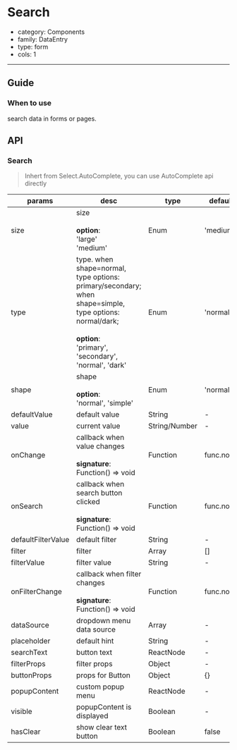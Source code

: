 # Search

-   category: Components
-   family: DataEntry
-   type: form
-   cols: 1

---

## Guide

### When to use

search data in forms or pages.

## API

### Search

> Inhert from  Select.AutoComplete, you can use AutoComplete api directly

| params                 | desc                                                                                                                         | type            | default       |
| ------------------ | -------------------------------------------------------------------------------------------------------------------------- | ------------- | --------- |
| size               | size<br><br>**option**:<br>'large'<br>'medium'                                                                       | Enum          | 'medium'  |
| type               | type. when shape=normal, type options: primary/secondary; when shape=simple, type options: normal/dark;<br><br>**option**:<br>'primary', 'secondary', 'normal', 'dark' | Enum          | 'normal'  |
| shape              | shape<br><br>**option**:<br>'normal', 'simple'                                                                                   | Enum          | 'normal'  |
| defaultValue       | default value                                                                                                                    | String        | -         |
| value              | current value                                                                                                                      | String/Number | -         |
| onChange           | callback when value changes<br><br>**signature**:<br>Function() => void                                             | Function      | func.noop |
| onSearch           | callback when search button clicked<br><br>**signature**:<br>Function() => void                                     | Function      | func.noop |
| defaultFilterValue | default filter                                                                                                      | String        | -         |
| filter             | filter                                                                                                               | Array         | \[]       |
| filterValue        | filter value                                                                                                         | String        | -         |
| onFilterChange     | callback when filter changes<br><br>**signature**:<br>Function() => void                                             | Function      | func.noop |
| dataSource         | dropdown menu data source                                                                                            | Array         | -         |
| placeholder        | default hint                                                                                                                       | String        | -         |
| searchText         | button  text                                                                                                               | ReactNode     | -         |
| filterProps        | filter props                                                                                                                  | Object        | -         |
| buttonProps        | props for Button                                                                                                                    | Object        | {}        |
| popupContent       | custom popup menu                                                                                                                 | ReactNode     | -         |
| visible            | popupContent is displayed                                                                                                                 | Boolean       | -         |
| hasClear           | show clear text button                                                                                                                   | Boolean       | false     |
